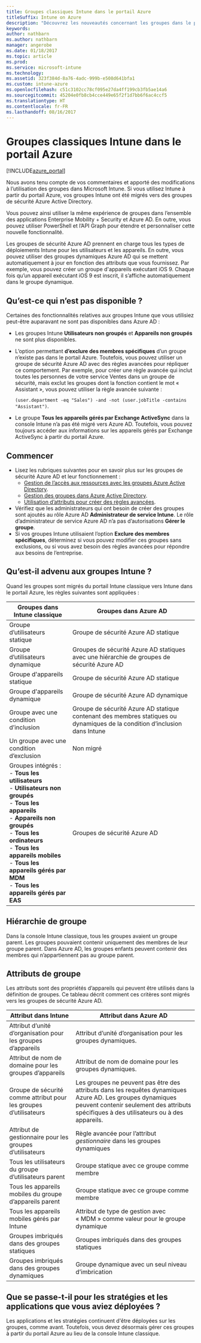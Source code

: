 ```yaml
---
title: Groupes classiques Intune dans le portail Azure
titleSuffix: Intune on Azure
description: "Découvrez les nouveautés concernant les groupes dans le portail Intune Azure"
keywords: 
author: nathbarn
ms.author: nathbarn
manager: angerobe
ms.date: 01/18/2017
ms.topic: article
ms.prod: 
ms.service: microsoft-intune
ms.technology: 
ms.assetid: 323f384d-8a76-4adc-999b-e508d641bfa1
ms.custom: intune-azure
ms.openlocfilehash: c51c3102cc78cf095e27da4ff199cb3fb5ae14a6
ms.sourcegitcommit: 45204e0fb8cb4cce449e65f2f1d7bb6f6ac4ccf5
ms.translationtype: HT
ms.contentlocale: fr-FR
ms.lasthandoff: 08/16/2017
---
```

# <a name="intune-classic-groups-in-the-azure-portal"></a>Groupes classiques Intune dans le portail Azure

[!INCLUDE[azure_portal](./includes/azure_portal.md)]

Nous avons tenu compte de vos commentaires et apporté des modifications à l’utilisation des groupes dans Microsoft Intune.
Si vous utilisez Intune à partir du portail Azure, vos groupes Intune ont été migrés vers des groupes de sécurité Azure Active Directory.

Vous pouvez ainsi utiliser la même expérience de groupes dans l’ensemble des applications Enterprise Mobility + Security et Azure AD. En outre, vous pouvez utiliser PowerShell et l’API Graph pour étendre et personnaliser cette nouvelle fonctionnalité.

Les groupes de sécurité Azure AD prennent en charge tous les types de déploiements Intune pour les utilisateurs et les appareils. En outre, vous pouvez utiliser des groupes dynamiques Azure AD qui se mettent automatiquement à jour en fonction des attributs que vous fournissez. Par exemple, vous pouvez créer un groupe d'appareils exécutant iOS 9. Chaque fois qu’un appareil exécutant iOS 9 est inscrit, il s’affiche automatiquement dans le groupe dynamique.

## <a name="what-is-not-available"></a>Qu’est-ce qui n’est pas disponible ?

Certaines des fonctionnalités relatives aux groupes Intune que vous utilisiez peut-être auparavant ne sont pas disponibles dans Azure AD :

- Les groupes Intune **Utilisateurs non groupés** et **Appareils non groupés** ne sont plus disponibles.
- L’option permettant **d’exclure des membres spécifiques** d’un groupe n’existe pas dans le portail Azure. Toutefois, vous pouvez utiliser un groupe de sécurité Azure AD avec des règles avancées pour répliquer ce comportement. Par exemple, pour créer une règle avancée qui inclut toutes les personnes de votre service Ventes dans un groupe de sécurité, mais exclut les groupes dont la fonction contient le mot « Assistant », vous pouvez utiliser la règle avancée suivante :

  `(user.department -eq "Sales") -and -not (user.jobTitle -contains "Assistant")`.
- Le groupe **Tous les appareils gérés par Exchange ActiveSync** dans la console Intune n’a pas été migré vers Azure AD. Toutefois, vous pouvez toujours accéder aux informations sur les appareils gérés par Exchange ActiveSync à partir du portail Azure.

## <a name="how-to-get-started"></a>Commencer

- Lisez les rubriques suivantes pour en savoir plus sur les groupes de sécurité Azure AD et leur fonctionnement :
    -  [Gestion de l’accès aux ressources avec les groupes Azure Active Directory](https://azure.microsoft.com/documentation/articles/active-directory-manage-groups/).
    -  [Gestion des groupes dans Azure Active Directory](https://azure.microsoft.com/documentation/articles/active-directory-accessmanagement-manage-groups/).
    -  [Utilisation d’attributs pour créer des règles avancées](https://azure.microsoft.com/documentation/articles/active-directory-accessmanagement-groups-with-advanced-rules/).
-  Vérifiez que les administrateurs qui ont besoin de créer des groupes sont ajoutés au rôle Azure AD **Administrateur de service Intune**. Le rôle d’administrateur de service Azure AD n’a pas d’autorisations **Gérer le groupe**.
-  Si vos groupes Intune utilisaient l’option **Exclure des membres spécifiques**, déterminez si vous pouvez modifier ces groupes sans exclusions, ou si vous avez besoin des règles avancées pour répondre aux besoins de l’entreprise.


## <a name="what-happened-to-intune-groups"></a>Qu’est-il advenu aux groupes Intune ?
Quand les groupes sont migrés du portail Intune classique vers Intune dans le portail Azure, les règles suivantes sont appliquées :

| Groupes dans Intune classique|Groupes dans Azure AD|
|-----------------------------------------------------------------------|-------------------------------------------------------------|
|Groupe d’utilisateurs statique|Groupe de sécurité Azure AD statique|
|Groupe d’utilisateurs dynamique|Groupes de sécurité Azure AD statiques avec une hiérarchie de groupes de sécurité Azure AD|
|Groupe d'appareils statique|Groupe de sécurité Azure AD statique|
|Groupe d'appareils dynamique|Groupe de sécurité Azure AD dynamique|
|Groupe avec une condition d’inclusion|Groupe de sécurité Azure AD statique contenant des membres statiques ou dynamiques de la condition d’inclusion dans Intune|
|Un groupe avec une condition d’exclusion|Non migré|
|Groupes intégrés :<br>- **Tous les utilisateurs**<br>- **Utilisateurs non groupés**<br>- **Tous les appareils**<br>- **Appareils non groupés**<br>- **Tous les ordinateurs**<br>- **Tous les appareils mobiles**<br>- **Tous les appareils gérés par MDM**<br>- **Tous les appareils gérés par EAS**|Groupes de sécurité Azure AD|

## <a name="group-hierarchy"></a>Hiérarchie de groupe

Dans la console Intune classique, tous les groupes avaient un groupe parent. Les groupes pouvaient contenir uniquement des membres de leur groupe parent. Dans Azure AD, les groupes enfants peuvent contenir des membres qui n’appartiennent pas au groupe parent.

## <a name="group-attributes"></a>Attributs de groupe
Les attributs sont des propriétés d’appareils qui peuvent être utilisés dans la définition de groupes. Ce tableau décrit comment ces critères sont migrés vers les groupes de sécurité Azure AD.

| Attribut dans Intune|Attribut dans Azure AD|
|-----------------------------------------------------------------------|-------------------------------------------------------------|
|Attribut d’unité d’organisation pour les groupes d’appareils|Attribut d’unité d’organisation pour les groupes dynamiques.|
|Attribut de nom de domaine pour les groupes d’appareils|Attribut de nom de domaine pour les groupes dynamiques.|
|Groupe de sécurité comme attribut pour les groupes d’utilisateurs|Les groupes ne peuvent pas être des attributs dans les requêtes dynamiques Azure AD. Les groupes dynamiques peuvent contenir seulement des attributs spécifiques à des utilisateurs ou à des appareils.|
|Attribut de gestionnaire pour les groupes d’utilisateurs|Règle avancée pour l’attribut *gestionnaire* dans les groupes dynamiques|
|Tous les utilisateurs du groupe d’utilisateurs parent|Groupe statique avec ce groupe comme membre|
|Tous les appareils mobiles du groupe d’appareils parent|Groupe statique avec ce groupe comme membre|
|Tous les appareils mobiles gérés par Intune|Attribut de type de gestion avec « MDM » comme valeur pour le groupe dynamique|
|Groupes imbriqués dans des groupes statiques |Groupes imbriqués dans des groupes statiques|
|Groupes imbriqués dans des groupes dynamiques|Groupe dynamique avec un seul niveau d’imbrication|

## <a name="what-happens-to-policies-and-apps-you-previously-deployed"></a>Que se passe-t-il pour les stratégies et les applications que vous aviez déployées ?

Les applications et les stratégies continuent d'être déployées sur les groupes, comme avant. Toutefois, vous devez désormais gérer ces groupes à partir du portail Azure au lieu de la console Intune classique.
